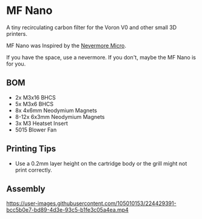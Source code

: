 # MF Nano

A tiny recirculating carbon filter for the Voron V0 and other small 3D printers.  

MF Nano was Inspired by the [Nevermore Micro](https://github.com/nevermore3d/Nevermore_Micro/).  

If you have the space, use a nevermore.  If you don't, maybe the MF Nano is for you.


## BOM

- 2x M3x16 BHCS
- 5x M3x6 BHCS
- 8x 4x6mm Neodymium Magnets
- 8-12x 6x3mm Neodymium Magnets
- 3x M3 Heatset Insert
- 5015 Blower Fan


## Printing Tips

 - Use a 0.2mm layer height on the cartridge body or the grill might not print correctly.
 

## Assembly

https://user-images.githubusercontent.com/105010153/224429391-bcc5b0e7-bd89-4d3e-93c5-b1fe3c05a4ea.mp4

